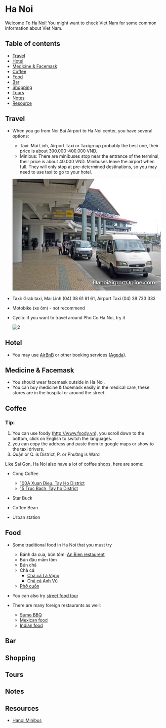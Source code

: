 # Ha Noi

Welcome To Ha Noi! You might want to check [Viet Nam](..) for some
common information about Viet Nam.

## Table of contents

- [Travel](#travel)
- [Hotel](#hotel)
- [Medicine & Facemask](#medicine--face-mask)
- [Coffee](#coffee)
- [Food](#food)
- [Bar](#bar--beer)
- [Shopping](#shopping)
- [Tours](#tours)
- [Notes](#notes)
- [Resource](#resources)

## Travel

- When you go from Noi Bai Airport to Ha Noi center, you have several options:
  + Taxi: Mai Linh, Airport Taxi or Taxigroup probably the best one, their price
  is about 300.000-400.000 VND.
  + Minibus: There are minibuses stop near the entrance of the terminal, their
  price is about 40.000 VND. Minibuses leave the airport when full. They will
  only stop at pre-determined destinations, so you may need to use taxi to go to your
  hotel.

  ![1](https://github.com/hieuk09/place_i_know/blob/master/images/minibus.jpg)

- Taxi: Grab taxi, Mai Linh (04) 38 61 61 61, Airport Taxi (04) 38 733 333
- Motobike (xe ôm) - not recommend
- Cyclo: if you want to travel around Pho Co Ha Noi, try it

  ![2](http://www.allvietnam.com/wp-content/uploads/2015/04/xich-lo.jpg)

## Hotel

- You may use [AirBnB](www.airbnb.com) or other booking services
([Agoda](http://www.agoda.com/)).

## Medicine & Facemask

- You should wear facemask outside in Ha Noi.
- You can buy medicine & facemask easily in the medical care, these stores are
in the hospital or around the street.

## Coffee

### Tip:

1. You can use foody (http://www.foody.vn), you scroll down to the bottom, click on English to switch the languages.
2. you can copy the address and paste them to google maps or show to the taxi drivers.
3. Quận or Q. is District, P. or Phường is Ward

Like Sai Gon, Ha Noi also have a lot of coffee shops, here are some:

- Cong Coffee
  + [100A Xuan Dieu, Tay Ho District](http://www.foody.vn/ha-noi/cong-caphe-xuan-dieu)
  + [15 Truc Bach, Tay ho District](http://www.tripadvisor.co.uk/Restaurant_Review-g293924-d7299113-Reviews-Cong_caphe-Hanoi.html)

- Star Buck

- Coffee Bean

- Urban station

## Food

- Some traditional food in Ha Noi that you must try
  + Bánh đa cua, bún tôm: [An Bien restaurent](http://www.foody.vn/ha-noi/an-bien-banh-da-cua)
  + Bún đậu mắm tôm
  + Bún chả
  + Chả cá:
    * [Chả cá Lã Vọng](http://www.tripadvisor.com.vn/Restaurant_Review-g293924-d808374-Reviews-Cha_Ca_La_Vong-Hanoi.html)
    * [Chả cá Anh Vũ](http://www.tripadvisor.com.vn/Restaurant_Review-g293924-d3778660-Reviews-Cha_Ca_Anh_Vu-Hanoi.html)
  + [Phở cuốn](http://www.foody.vn/ha-noi/pho-cuon-huong-mai)

- You can also try [street food tour](http://www.tripadvisor.com.vn/Attraction_Review-g293924-d5583955-Reviews-Hanoi_Street_Food_Tour-Hanoi.html)
- There are many foreign restaurants as well:
  + [Sumo BBQ](http://www.tripadvisor.com.vn/Restaurant_Review-g293925-d2403757-Reviews-Sumo_BBQ-Ho_Chi_Minh_City.html)
  + [Mexican food](http://www.tripadvisor.com.vn/Restaurant_Review-g293924-d4942562-Reviews-Latino_Restaurant_Tapas_Bar-Hanoi.html)
  + [Indian food](http://www.foody.vn/ha-noi/namaste-hanoi-am-thuc-an-do)

## Bar

## Shopping

## Tours

## Notes

## Resources

- [Hanoi Minibus](http://www.hanoiairportonline.com/hanoi-airport-minibus/)
